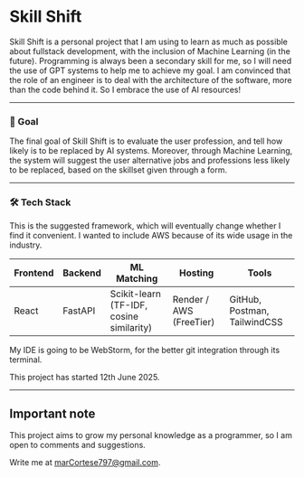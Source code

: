 # Skill Shift

Skill Shift is a personal project that I am using to learn as much as possible
about fullstack development, with the inclusion of Machine Learning (in the future).
Programming is always been a secondary skill for me, so I will need the use of GPT
systems to help me to achieve my goal. I am convinced that the role of an engineer
is to deal with the architecture of the software, more than the code behind it.
So I embrace the use of AI resources!

---

### 🚀 Goal

The final goal of Skill Shift is to evaluate the user profession, and tell how likely
is to be replaced by AI systems. Moreover, through Machine Learning, the system will 
suggest the user alternative jobs and professions less likely to be replaced, based on the
skillset given through a form. 

---

### 🛠️ Tech Stack

This is the suggested framework, which will eventually change whether I find it convenient. I wanted to include AWS 
because of its wide usage in the industry.

| Frontend | Backend | ML Matching | Hosting             | Tools                 |
|----------|---------|-------------|---------------------|------------------------|
| React    | FastAPI | Scikit-learn (TF-IDF, cosine similarity) | Render / AWS (FreeTier) | GitHub, Postman, TailwindCSS |

My IDE is going to be WebStorm, for the better git integration through its terminal.

This project has started 12th June 2025.

---

##  Important note

This project aims to grow my personal knowledge as a programmer, so I am open to comments and suggestions.

Write me at marCortese797@gmail.com.